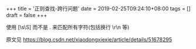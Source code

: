 +++
title = '正则查找-跨行问题'
date = 2019-02-25T09:24:10+08:00
tags = []
draft = false
+++

使用 [\s\S] 而不是 . 来匹配所有字符(包括换行 \r\n 等)

原文见
https://blog.csdn.net/xiaodongxiexie/article/details/51678295
